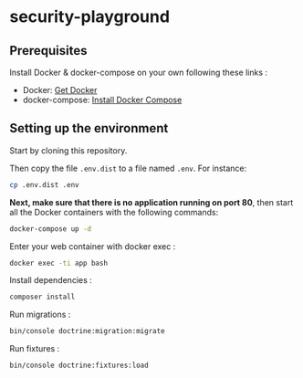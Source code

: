 # security-playground

## Prerequisites

Install Docker & docker-compose on your own following these links :

* Docker: [Get Docker](https://docs.docker.com/engine/installation)
* docker-compose: [Install Docker Compose](https://docs.docker.com/compose/install)

## Setting up the environment

Start by cloning this repository.

Then copy the file `.env.dist` to a file named `.env`. For instance:

```bash
cp .env.dist .env 
```

**Next, make sure that there is no application running on port 80**, then start all the Docker containers with the
following commands:

```bash
docker-compose up -d
```

Enter your web container with docker exec :

```bash
docker exec -ti app bash
```

Install dependencies :

```bash
composer install
```

Run migrations :

```bash
bin/console doctrine:migration:migrate
```

Run fixtures :

```bash
bin/console doctrine:fixtures:load
```

